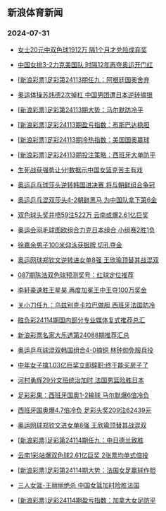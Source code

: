 ## 新浪体育新闻 
### 2024-07-31

+ [女士20元中双色球1912万 隔1个月才兑险成弃奖](https://sports.sina.com.cn/l/2024-07-30/doc-incfwiqq0391782.shtml)

+ [中国女排3-2力克美国队 时隔12年再夺奥运开门红](https://sports.sina.com.cn/others/volleyball/2024-07-30/doc-incfvsss8645699.shtml)

+ [[新浪彩票]足彩第24113期任九：阿根廷国奥舍弃](https://sports.sina.com.cn/l/2024-07-30/doc-incfwiqq0399268.shtml)

+ [奥运体操苏炜德2次掉杠 中国男团遭日本逆转摘银](https://sports.sina.com.cn/others/ticao/2024-07-30/doc-incfwiqk8311777.shtml)

+ [[新浪彩票]足彩第24113期大势：马尔默防冷平](https://sports.sina.com.cn/l/2024-07-30/doc-incfwiqr7176487.shtml)

+ [[新浪彩票]足彩24113期盈亏指数：布斯巴达稳胆](https://sports.sina.com.cn/l/2024-07-30/doc-incfwiqn5097131.shtml)

+ [[新浪彩票]足彩24113期冷热指数：美国国奥赢球](https://sports.sina.com.cn/l/2024-07-30/doc-incfwiqn5088714.shtml)

+ [[新浪彩票]足彩24113期投注策略：西班牙大单防平](https://sports.sina.com.cn/l/2024-07-30/doc-incfwiqn5096848.shtml)

+ [生死战获强势让分!数据示中国女篮克苦主有戏](https://sports.sina.com.cn/l/2024-07-30/doc-incfwynh0115781.shtml)

+ [奥运乒乓球莎头逆转韩国进决赛 将与朝鲜组合争冠](https://sports.sina.com.cn/others/pingpang/2024-07-30/doc-incfvssx7520292.shtml)

+ [奥运乒乓混双莎头4-2朝鲜黑马 为中国队拿下第6金](https://sports.sina.com.cn/others/pingpang/2024-07-30/doc-incfxriw4570325.shtml)

+ [双色球头奖井喷59注522万 云南或爆2.61亿巨奖](https://sports.sina.com.cn/l/2024-07-30/doc-incfxriu7798675.shtml)

+ [奥运会羽毛球图欧组合力克日本组合 小组赛2胜1负](https://sports.sina.com.cn/others/badmin/2024-07-30/doc-incfxvrv9721224.shtml)

+ [徐嘉余男子100米仰泳获银牌 切孔夺金](https://sports.sina.com.cn/others/swim/2024-07-30/doc-incfwiqn5094577.shtml)

+ [奥运网球郑钦文逆转进女单8强 王欣瑜顶替其战混双](https://sports.sina.com.cn/tennis/china/2024-07-30/doc-incfxrix9827860.shtml)

+ [087期陈浩双色球预测奖号：红球定位推荐](https://sports.sina.com.cn/l/2024-07-29/doc-incfuvpa9016176.shtml)

+ [李轩豪速胜王星昊 再度加冕王中王夺100万奖金](https://sports.sina.com.cn/go/2024-07-30/doc-incfxeuf6788628.shtml)

+ [关小刀任九：乌兹别克卡拉巴做胆 西班牙法国防冷](https://sports.sina.com.cn/l/2024-07-30/doc-incfxeua4755176.shtml)

+ [胜负彩24114期国内部分专业媒体复式推荐总汇](https://sports.sina.com.cn/l/2024-07-30/doc-incfwyna8042146.shtml)

+ [新浪彩票名家大乐透第24088期推荐汇总](https://sports.sina.com.cn/l/2024-07-30/doc-incfwpwk5034575.shtml)

+ [奥运乒乓球混双韩国组合4-0摘铜 林钟勋免服兵役](https://sports.sina.com.cn/others/pingpang/2024-07-30/doc-incfxkzw7907359.shtml)

+ [中年女子擒1.03亿巨奖立即辞职:终于能买房子了](https://sports.sina.com.cn/l/2024-07-31/doc-incfynpn4158447.shtml)

+ [河村勇辉29分文班统治加时 法国男篮险胜日本](https://sports.sina.com.cn/basketball/nba/2024-07-31/doc-incfynpp9380082.shtml)

+ [足彩彩果：西班牙国奥1-2输球 马尔默爆6倍冷负](https://sports.sina.com.cn/l/2024-07-31/doc-incfynpr6164896.shtml)

+ [西班牙国奥爆4.7倍冷负 足彩头奖209注62439元](https://sports.sina.com.cn/l/2024-07-31/doc-incfynpr6164896.shtml)

+ [奥运网球郑钦文进女单8强 王欣瑜顶替其战混双](https://sports.sina.com.cn/tennis/china/2024-07-30/doc-incfxrix9827860.shtml)

+ [[新浪彩票]足彩第24114期任九：中日德兰致胜](https://sports.sina.com.cn/l/2024-07-31/doc-incfysvk4029381.shtml)

+ [云南1彩站爆双色球2.61亿巨奖 2张票均单式倍投](https://sports.sina.com.cn/l/2024-07-30/doc-incfxriu7798675.shtml)

+ [[新浪彩票]足彩第24114期大势：法国女足赢球作胆](https://sports.sina.com.cn/l/2024-07-31/doc-incfysvp6035909.shtml)

+ [三人女篮-王丽丽绝杀 中国女篮加时险胜法国](https://sports.sina.com.cn/basketball/cba/2024-07-31/doc-incfysvp6043790.shtml)

+ [[新浪彩票]足彩24114期盈亏指数：加拿大女足防平](https://sports.sina.com.cn/l/2024-07-31/doc-incfysvk4030506.shtml)

